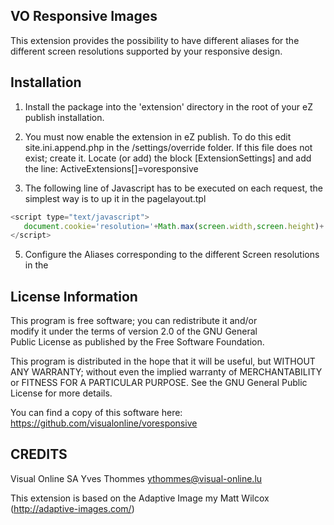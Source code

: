
VO Responsive Images
-------------------------------------------------------------

This extension provides the possibility to have different
aliases for the different screen resolutions supported by
your responsive design.

Installation
------------

1. Install the package into the 'extension' directory in
   the root of your eZ publish installation.

3. You must now enable the extension in eZ publish. To do
   this edit site.ini.append.php in the /settings/override
   folder. If this file does not exist; create it. Locate (or add)
   the block [ExtensionSettings] and add the line:
   ActiveExtensions[]=voresponsive

4. The following line of Javascript has to be executed on
   each request, the simplest way is to up it in the pagelayout.tpl
```javascript
<script type="text/javascript">
   document.cookie='resolution='+Math.max(screen.width,screen.height)+'; path=/';
</script>
```
5. Configure the Aliases corresponding to the different Screen resolutions in the 


License Information
-------------------

This program is free software; you can redistribute it and/or  
modify it under the terms of version 2.0  of the GNU General  
Public License as published by the Free Software Foundation.  

This program is distributed in the hope that it will be useful, 
but WITHOUT ANY WARRANTY; without even the implied warranty of 
MERCHANTABILITY or FITNESS FOR A PARTICULAR PURPOSE. See the 
GNU General Public License for more details.

You can find a copy of this software here: https://github.com/visualonline/voresponsive



CREDITS
-------
Visual Online SA
Yves Thommes <ythommes@visual-online.lu>

This extension is based on the Adaptive Image my Matt Wilcox (http://adaptive-images.com/)
